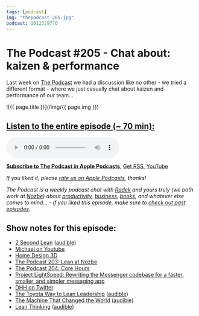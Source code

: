 ```yaml
---
tags: [podcast]
img: "thepodcast-205.jpg"
podcast: 1012329770
---
```


# The Podcast #205 - Chat about: kaizen & performance

Last week on [The Podcast][p] we had a discussion like no other - we tried a different format - where we just casually chat about kaizen and performance of our team...

<!--More-->

![{{ page.title }}](/img/{{ page.img }})

## [Listen to the entire episode (~ 70 min):][e]

<audio controls>
<source src="https://files.nozbe.com/podcast/205.mp3" type="audio/mpeg">
</audio>

**[Subscribe to The Podcast in Apple Podcasts][i]**, [Get RSS][rss], [YouTube][y]

*If you liked it, please [rate us on Apple Podcasts][i], thanks!*

*The Podcast is a weekly podcast chat with [Radek][r] and yours truly (we both work at [Nozbe][n]) about [productivity](/productivity), [business](/business), [books](/books), and whatever else comes to mind… - if you liked this episode, make sure to [check out past episodes](/podcast).*

## Show notes for this episode:

  * [2 Second Lean](https://www.amazon.com/Second-Lean-People-Build-Culture-ebook/dp/B006E8P73W/) ([audible](https://www.audible.com/pd/2-Second-Lean-Audiobook/B00TI2822O))
  * [Michael on Youtube](https://www.youtube.com/user/NozbeCom?sub_confirmation=1)
  * ‎[Home Design 3D](https://apps.apple.com/us/app/home-design-3d/id463768717)
  * [The Podcast 203: Lean at Nozbe](https://thepodcast.fm/episodes/203)
  * [The Podcast 204: Core Hours](https://thepodcast.fm/episodes/204)
  * [Project LightSpeed: Rewriting the Messenger codebase for a faster, smaller, and simpler messaging app](https://engineering.fb.com/data-infrastructure/messenger/)
  * [DHH on Twitter](https://twitter.com/dhh)
  * [The Toyota Way to Lean Leadership](https://www.amazon.com/Toyota-Way-Lean-Leadership-Development/dp/B0069GLFKI/) ([audible](https://www.audible.com/pd/The-Toyota-Way-to-Lean-Leadership-Audiobook/B0064SC762))
  * [The Machine That Changed the World](https://www.amazon.com/Machine-That-Changed-World-Revolutionizing/dp/0743299795/) ([audible](https://www.audible.com/pd/The-Machine-That-Changed-the-World-Audiobook/B079K5SMD9))
  * [Lean Thinking](https://www.amazon.com/Lean-Thinking-Corporation-Revised-Updated/dp/0743249275/) ([audible](https://www.audible.com/pd/Lean-Thinking-Audiobook/B002UZDVUY))

[y]: https://michael.gratis/thepodcastyt
[rss]: http://thepodcast.fm/episodes?format=RSS
[e]: http://thepodcast.fm/episodes/205

[p]: https://michael.gratis/thepodcastfm
[n]: https://nozbe.com/?a=mike
[r]: https://michael.gratis/radex
[i]: https://michael.gratis/thepodcast
[o]: https://michael.gratis/ipadonly

